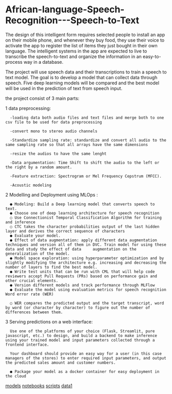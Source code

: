 # African-language-Speech-Recognition---Speech-to-Text


The design of this intelligent form requires selected people to install an app on their mobile phone, and whenever they buy food, 
they use their voice to activate the app to register the list of items they just bought in their own language.
The intelligent systems in the app are expected to live to transcribe the speech-to-text and organize the information in an easy-to-process way in a database. 

The project will use speech data and their transcriptions to train a speech to text model. The goal is to develop a model that can collect data through speech. Five deep learning models will be compared and the best model will be used in the prediction of text from speech input.

the project consist of 3 main parts:

  1 data preprocessing:
  
      -loading data both audio files and text files and merge both to one csv file to be used for data preprocessing
      
      -convert mono to stereo audio channels
      
      -Standardize sampling rate: standardize and convert all audio to the same sampling rate so that all arrays have the same dimensions
      
      -resize the audios to have the same lenght
      
      -Data argumentation: Time Shift to shift the audio to the left or the right by a random amount. 
      
      -Feature extraction: Spectrogram or Mel Frequency Cepstrum (MFCC).
      
      -Acoustic modeling
      
      
 2 Modelling and Deployment using MLOps :
      
      
      ●	Modeling: Build a Deep learning model that converts speech to text.
      ●	Choose one of deep learning architecture for speech recognition
      ○	Use Connectionist Temporal Classification Algorithm for training and inference 
      ○	CTC takes the character probabilities output of the last hidden layer and derives the correct sequence of characters
      ●	Evaluate your model. 
      ●	Effect of data augmentation: apply different data augmentation techniques and version all of them in DVC. Train model for using these data and study the effect of data     augmentation on the generalization of the model. 
      ●	Model space exploration: using hyperparameter optimization and by slightly modifying the architecture e.g. increasing and decreasing the number of layers to find the best model. 
      ●	Write test units that can be run with CML that will help code reviewers accept Pull Requests (PRs) based on performance gain and other crucial elements. 
      ●	Version different models and track performance through MLFlow
      ●	Evaluate the model using evaluation metrics for speech recognition Word error rate (WER)

      ○	WER compares the predicted output and the target transcript, word by word (or character by character) to figure out the number of differences between them.
      
      
3 Serving predictions on a web interface:


      Use one of the platforms of your choice (Flask, Streamlit, pure javascript, etc.) to design, and build a backend to make inference using your trained model and input parameters collected through a frontend interface. 

      Your dashboard should provide an easy way for a user (in this case managers of the stores) to enter required input parameters, and output the predicted sales amount and customer numbers. 

      ●	Package your model as a docker container for easy deployment in the cloud



<a href="https://github.com/Rukundo725/African-language-Speech-Recognition---Speech-to-Text/tree/speech_recognition/models">models</a>
<a href="https://github.com/Rukundo725/African-language-Speech-Recognition---Speech-to-Text/tree/speech_recognition/notebooks">notebooks</a>
<a href="https://github.com/Rukundo725/African-language-Speech-Recognition---Speech-to-Text/tree/speech_recognition/scripts">scripts</a>
<a href="https://github.com/Rukundo725/African-language-Speech-Recognition---Speech-to-Text/tree/speech_recognition/data1">data1</a>

     
      
      
